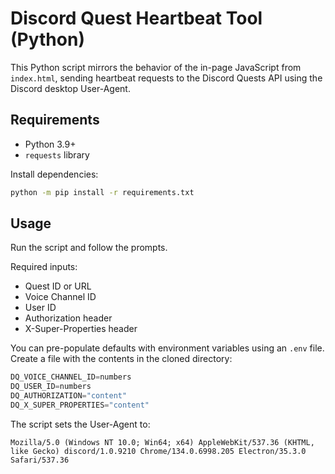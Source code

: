 # Discord Quest Heartbeat Tool (Python)

This Python script mirrors the behavior of the in-page JavaScript from `index.html`, sending heartbeat requests to the Discord Quests API using the Discord desktop User-Agent.

## Requirements

- Python 3.9+
- `requests` library

Install dependencies:

```bash
python -m pip install -r requirements.txt
```

## Usage

Run the script and follow the prompts.

Required inputs:

- Quest ID or URL
- Voice Channel ID
- User ID
- Authorization header
- X-Super-Properties header

You can pre-populate defaults with environment variables using an `.env` file.
Create a file with the contents in the cloned directory:

```py
DQ_VOICE_CHANNEL_ID=numbers
DQ_USER_ID=numbers
DQ_AUTHORIZATION="content"
DQ_X_SUPER_PROPERTIES="content"
```

The script sets the User-Agent to:

```text
Mozilla/5.0 (Windows NT 10.0; Win64; x64) AppleWebKit/537.36 (KHTML, like Gecko) discord/1.0.9210 Chrome/134.0.6998.205 Electron/35.3.0 Safari/537.36
```
